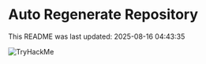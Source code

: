 # Auto Regenerate Repository

This README was last updated: 2025-08-16 04:43:35

 ![TryHackMe](https://tryhackme.com/badge/533634)